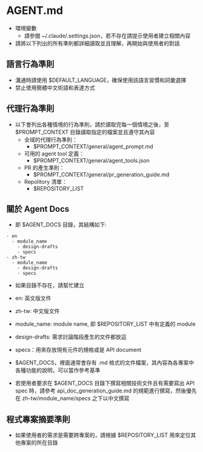 # AGENT.md

- 環境變數
  - 請參閱 ~/.claude/.settings.json，若不存在請提示使用者建立相關內容
- 請將以下列出的所有準則都詳細讀取並且理解，再開始與使用者的對話


## 語言行為準則

- 溝通時請使用 $DEFAULT_LANGUAGE，確保使用該語言習慣和詞彙選擇
- 禁止使用簡體中文術語和表達方式


## 代理行為準則

- 以下會列出各種情境的行為準則，請於讀取完每一個情境之後，至 $PROMPT_CONTEXT 目錄讀取指定的檔案並且遵守其內容
    - 全域的代理行為準則：
      - $PROMPT_CONTEXT/general/agent_prompt.md
    - 可用的 agent tool 定義：
      - $PROMPT_CONTEXT/general/agent_tools.json
    - PR 的產生準則：
      - $PROMPT_CONTEXT/general/pr_generation_guide.md
    - Repolitory 清單：
      -  $REPOSITORY_LIST


## 關於 Agent Docs

- 即 $AGENT_DOCS 目錄，其結構如下:
```
- en
  - module_name
    - design-drafts
    - specs
- zh-tw
  - module_name
    - design-drafts
    - specs
```
- 如果目錄不存在，請幫忙建立

- en: 英文版文件
- zh-tw: 中文版文件
- module_name: module name, 即 $REPOSITORY_LIST 中有定義的 module
- design-drafts: 需求討論階段產生的文件都放這
- specs：用來存放現有元件的規格或是 API document

- $AGENT_DOCS，裡面通常會存有 .md 格式的文件檔案，其內容為各專案中各種功能的說明，可以當作參考基準 
- 若使用者要求在 $AGENT_DOCS 目錄下撰寫相關技術文件且有需要寫出 API spec 時，請參考 api_doc_generation_guide.md 的規範進行撰寫，然後優先在 zh-tw/module_name/specs 之下以中文撰寫

## 程式專案摘要準則

- 如果使用者的需求是需要跨專案的，請根據 $REPOSITORY_LIST 用來定位其他專案的所在目錄
